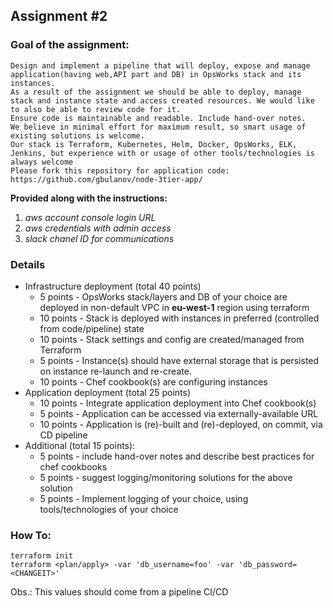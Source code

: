 ## Assignment #2
### Goal of the assignment:
```
Design and implement a pipeline that will deploy, expose and manage application(having web,API part and DB) in OpsWorks stack and its instances.
As a result of the assignment we should be able to deploy, manage stack and instance state and access created resources. We would like to also be able to review code for it.
Ensure code is maintainable and readable. Include hand-over notes.
We believe in minimal effort for maximum result, so smart usage of existing solutions is welcome.
Our stack is Terraform, Kubernetes, Helm, Docker, OpsWorks, ELK, Jenkins, but experience with or usage of other tools/technologies is always welcome
Please fork this repository for application code: https://github.com/gbulanov/node-3tier-app/
```
 **Provided along with the instructions:**
  1. *aws account console login URL*
  2. *aws credentials with admin access*
  3. *slack chanel ID for communications*

### **Details**
  + Infrastructure deployment (total 40 points)
    - 5 points    - OpsWorks stack/layers and DB of your choice are deployed in non-default VPC in **eu-west-1** region using terraform
    - 10 points   - Stack is deployed with instances in preferred (controlled from code/pipeline) state
    - 10 points   - Stack settings and config are created/managed from Terraform
    - 5 points    - Instance(s) should have external storage that is persisted on instance re-launch and re-create.
    - 10 points   - Chef cookbook(s) are configuring instances
  + Application deployment (total 25 points)
    - 10 points   - Integrate application deployment into Chef cookbook(s)
    - 5 points    - Application can be accessed via externally-available URL
    - 10 points   - Application is (re)-built and (re)-deployed, on commit, via CD pipeline
  + Additional (total 15 points):
    - 5 points    - include hand-over notes and describe best practices for chef cookbooks
    - 5 points    - suggest logging/monitoring solutions for the above solution
    - 5 points    - Implement logging of your choice, using tools/technologies of your choice


### **How To:**

```
terraform init
terraform <plan/apply> -var 'db_username=foo' -var 'db_password=<CHANGEIT>'
```
Obs.: This values should come from a pipeline CI/CD